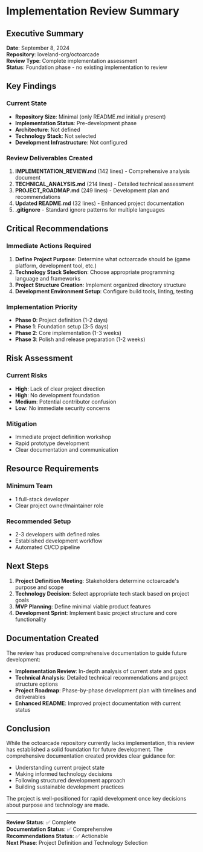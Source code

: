 # Implementation Review Summary

## Executive Summary

**Date**: September 8, 2024  
**Repository**: loveland-org/octoarcade  
**Review Type**: Complete implementation assessment  
**Status**: Foundation phase - no existing implementation to review  

## Key Findings

### Current State
- **Repository Size**: Minimal (only README.md initially present)
- **Implementation Status**: Pre-development phase
- **Architecture**: Not defined
- **Technology Stack**: Not selected
- **Development Infrastructure**: Not configured

### Review Deliverables Created
1. **IMPLEMENTATION_REVIEW.md** (142 lines) - Comprehensive analysis document
2. **TECHNICAL_ANALYSIS.md** (214 lines) - Detailed technical assessment
3. **PROJECT_ROADMAP.md** (249 lines) - Development plan and recommendations
4. **Updated README.md** (32 lines) - Enhanced project documentation
5. **.gitignore** - Standard ignore patterns for multiple languages

## Critical Recommendations

### Immediate Actions Required
1. **Define Project Purpose**: Determine what octoarcade should be (game platform, development tool, etc.)
2. **Technology Stack Selection**: Choose appropriate programming language and frameworks
3. **Project Structure Creation**: Implement organized directory structure
4. **Development Environment Setup**: Configure build tools, linting, testing

### Implementation Priority
- **Phase 0**: Project definition (1-2 days)
- **Phase 1**: Foundation setup (3-5 days)  
- **Phase 2**: Core implementation (1-3 weeks)
- **Phase 3**: Polish and release preparation (1-2 weeks)

## Risk Assessment

### Current Risks
- **High**: Lack of clear project direction
- **High**: No development foundation
- **Medium**: Potential contributor confusion
- **Low**: No immediate security concerns

### Mitigation
- Immediate project definition workshop
- Rapid prototype development
- Clear documentation and communication

## Resource Requirements

### Minimum Team
- 1 full-stack developer
- Clear project owner/maintainer role

### Recommended Setup
- 2-3 developers with defined roles
- Established development workflow
- Automated CI/CD pipeline

## Next Steps

1. **Project Definition Meeting**: Stakeholders determine octoarcade's purpose and scope
2. **Technology Decision**: Select appropriate tech stack based on project goals
3. **MVP Planning**: Define minimal viable product features
4. **Development Sprint**: Implement basic project structure and core functionality

## Documentation Created

The review has produced comprehensive documentation to guide future development:

- **Implementation Review**: In-depth analysis of current state and gaps
- **Technical Analysis**: Detailed technical recommendations and project structure options
- **Project Roadmap**: Phase-by-phase development plan with timelines and deliverables
- **Enhanced README**: Improved project documentation with current status

## Conclusion

While the octoarcade repository currently lacks implementation, this review has established a solid foundation for future development. The comprehensive documentation created provides clear guidance for:

- Understanding current project state
- Making informed technology decisions  
- Following structured development approach
- Building sustainable development practices

The project is well-positioned for rapid development once key decisions about purpose and technology are made.

---

**Review Status**: ✅ Complete  
**Documentation Status**: ✅ Comprehensive  
**Recommendations Status**: ✅ Actionable  
**Next Phase**: Project Definition and Technology Selection
